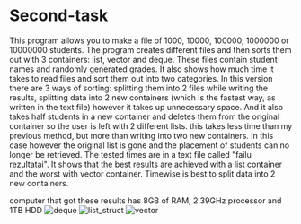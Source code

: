 # Second-task
This program allows you to make a file of 1000, 10000, 100000, 1000000 or 10000000 students. The program creates different
files and then sorts them out with 3 containers: list, vector and deque. These files contain student names and randomly generated grades.
It also shows how much time it takes to read files and sort them out into two categories. In this version there are 3 ways of sorting: splitting them into 2 files while writing the results, splitting data into 2 new containers (which is the fastest way, as written in the text file) however it takes up unnecessary space. And it also takes half students in a new container and deletes them from the original container so the user is left with 2 different lists. this takes less time than my previous method, but more than writing into two new containers. In this case however the original list is gone and the placement of students can no longer be retrieved.
The tested times are in a text file called "failu rezultatai".
It shows that the best results are achieved with a list container and the worst with vector container.
Timewise is best to split data into 2 new containers.

computer that got these results has 8GB of RAM, 2.39GHz processor and 1TB HDD
![deque](https://user-images.githubusercontent.com/60934852/80212855-ef5b7a00-8640-11ea-87cf-c7c72233ce82.png)
![list_struct](https://user-images.githubusercontent.com/60934852/80212856-eff41080-8640-11ea-8c15-515b34d1a829.png)
![vector](https://user-images.githubusercontent.com/60934852/80212857-eff41080-8640-11ea-9a34-3f05c188c594.png)
